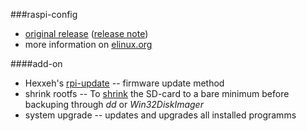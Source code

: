 ###raspi-config
- [original release](https://github.com/asb/raspi-config) ([release note](http://www.raspberrypilabs.com/raspi-config-the-new-cli-tool-raspbian/))
- more information on [elinux.org](http://elinux.org/RPi_raspi-config)

####add-on
- Hexxeh's [rpi-update](https://github.com/Hexxeh/rpi-update) -- firmware update method
- shrink rootfs -- To [shrink](http://www.howtoforge.com/linux_resizing_ext3_partitions) the SD-card to a bare minimum before backuping through *dd* or *Win32DiskImager*
- system upgrade -- updates and upgrades all installed programms
